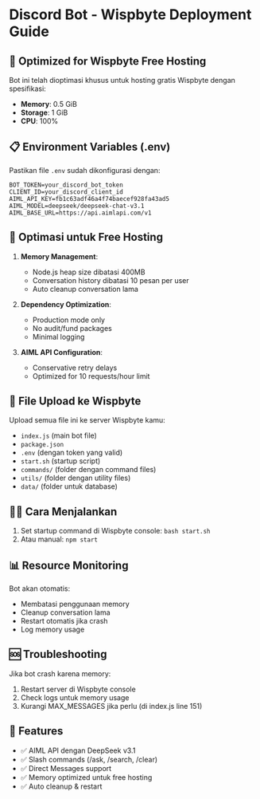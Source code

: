 # Discord Bot - Wispbyte Deployment Guide

## 🚀 Optimized for Wispbyte Free Hosting

Bot ini telah dioptimasi khusus untuk hosting gratis Wispbyte dengan spesifikasi:
- **Memory**: 0.5 GiB
- **Storage**: 1 GiB  
- **CPU**: 100%

## 📋 Environment Variables (.env)

Pastikan file `.env` sudah dikonfigurasi dengan:
```
BOT_TOKEN=your_discord_bot_token
CLIENT_ID=your_discord_client_id
AIML_API_KEY=fb1c63adf46a4f74baecef928fa43ad5
AIML_MODEL=deepseek/deepseek-chat-v3.1
AIML_BASE_URL=https://api.aimlapi.com/v1
```

## 🔧 Optimasi untuk Free Hosting

1. **Memory Management**: 
   - Node.js heap size dibatasi 400MB
   - Conversation history dibatasi 10 pesan per user
   - Auto cleanup conversation lama

2. **Dependency Optimization**:
   - Production mode only
   - No audit/fund packages
   - Minimal logging

3. **AIML API Configuration**:
   - Conservative retry delays
   - Optimized for 10 requests/hour limit

## 📂 File Upload ke Wispbyte

Upload semua file ini ke server Wispbyte kamu:
- `index.js` (main bot file)
- `package.json` 
- `.env` (dengan token yang valid)
- `start.sh` (startup script)
- `commands/` (folder dengan command files)
- `utils/` (folder dengan utility files)
- `data/` (folder untuk database)

## 🏃‍♂️ Cara Menjalankan

1. Set startup command di Wispbyte console: `bash start.sh`
2. Atau manual: `npm start`

## 📊 Resource Monitoring

Bot akan otomatis:
- Membatasi penggunaan memory
- Cleanup conversation lama
- Restart otomatis jika crash
- Log memory usage

## 🆘 Troubleshooting

Jika bot crash karena memory:
1. Restart server di Wispbyte console
2. Check logs untuk memory usage
3. Kurangi MAX_MESSAGES jika perlu (di index.js line 151)

## 🎯 Features

- ✅ AIML API dengan DeepSeek v3.1
- ✅ Slash commands (/ask, /search, /clear)  
- ✅ Direct Messages support
- ✅ Memory optimized untuk free hosting
- ✅ Auto cleanup & restart

